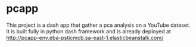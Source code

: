 # pcapp
This project is a dash app that gather a pca analysis on a YouTube dataset. It is built fully in python dash framework and is already deployed at http://pcapp-env.eba-psticmcb.sa-east-1.elasticbeanstalk.com/

